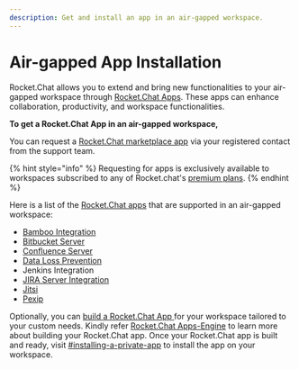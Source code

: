 ```yaml
---
description: Get and install an app in an air-gapped workspace.
---
```


# Air-gapped App Installation

Rocket.Chat allows you to extend and bring new functionalities to your air-gapped workspace through [Rocket.Chat Apps](../../extend-rocket.chat-capabilities/rocket.chat-marketplace). These apps can enhance collaboration, productivity, and workspace functionalities.

**To get a Rocket.Chat App in an air-gapped workspace,**

You can request a [Rocket.Chat marketplace app](../../extend-rocket.chat-capabilities/rocket.chat-marketplace) via your registered contact from the support team.

{% hint style="info" %}
Requesting for apps is exclusively available to workspaces subscribed to any of Rocket.chat's [premium plans](../../readme/our-plans.md).
{% endhint %}

Here is a list of the [Rocket.Chat apps](../../extend-rocket.chat-capabilities/rocket.chat-marketplace) that are supported in an air-gapped workspace:

* [Bamboo Integration](../../extend-rocket.chat-capabilities/rocket.chat-marketplace/rocket.chat-public-apps-guides/bamboo-app.md)
* [Bitbucket Server](broken-reference)
* [Confluence Server](broken-reference)
* [Data Loss Prevention](../../extend-rocket.chat-capabilities/rocket.chat-marketplace/rocket.chat-public-apps-guides/data-loss-prevention-dlp-app.md)
* Jenkins Integration
* [JIRA Server Integration](../../extend-rocket.chat-capabilities/rocket.chat-marketplace/rocket.chat-public-apps-guides/atlassian-apps/jira-server.md)
* [Jitsi](../../use-rocket.chat/rocket.chat-conference-call/conference-call-admin-guide/jitsi-app.md)
* [Pexip](../../use-rocket.chat/rocket.chat-conference-call/conference-call-admin-guide/pexip-app.md)

Optionally, you can [build a Rocket.Chat App ](https://developer.rocket.chat/apps-engine/getting-started/creating-an-app)for your workspace tailored to your custom needs. Kindly refer [Rocket.Chat Apps-Engine](https://developer.rocket.chat/apps-engine/rocket.chat-apps-engine) to learn more about building your Rocket.Chat app. Once your Rocket.Chat app is built and ready, visit [#installing-a-private-app](../../extend-rocket.chat-capabilities/rocket.chat-marketplace/#installing-a-private-app "mention") to install the app on your workspace.

